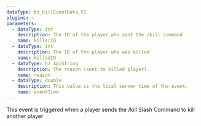 ```yaml
---
dataType: bz_KillEventData_V1
plugins: ~
parameters:
  - dataType: int
    description: The ID of the player who sent the /kill command
    name: killerID
  - dataType: int
    description: The ID of the player who was killed
    name: killedID
  - dataType: bz_ApiString
    description: The reason (sent to killed player).
    name: reason
  - dataType: double
    description: This value is the local server time of the event.
    name: eventTime
---
```


This event is triggered when a player sends the /kill Slash Command to kill another player
